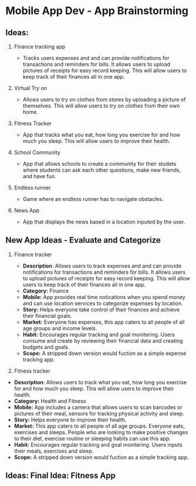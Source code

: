 Mobile App Dev - App Brainstorming
==

## Ideas:

1. Finance tracking app 
    - Tracks users expenses and and can provide notifications for transactions and reminders for bills. It allows users to upload pictures of receipts for easy record keeping. This will allow users to keep track of their finances all in one app. 

2. Virtual Try on 
    - Allows users to try on clothes from stores by uploading a picture of themselves. This will allow users to try on clothes from their own home. 

3. Fitness Tracker
    - App that tracks what you eat, how long you exercise for and how much you sleep. This will allow users to improve their health.

4.  School Community
    - App that allows schools to create a community for their studets where students can ask each other questions, make new friends, and have fun. 

5. Endless runner 
    - Game where an endless runner has to navigate obstacles.
 
6. News App
    - App that displays the news based in a location inputed by the user. 

## New App Ideas - Evaluate and Categorize

1. Finance tracker
   - **Description**: Allows users to track expenses and and can provide notifications for transactions and reminders for bills. It allows users to upload pictures of receipts for easy record keeping. This will allow users to keep track of their finances all in one app. 
   - **Category:** Finance
   - **Mobile:** App provides real time notications when you spend money and can use location services to categorize expenses by location. 
   - **Story:** Helps everyone take control of their finances and achieve their financial goals. 
   - **Market:** Everyone has expenses, this app caters to all people of all age groups and income levels.
   - **Habit:** Encourages regular tracking and goal monitering. Users consume and create by reviewing their financial data and creating budgets and goals. 
   - **Scope:** A stripped down version would fuction as  a simple expense tracking app. 


2. Fitness tracker
  - **Description**: Allows users to track what you eat, how long you exercise for and how much you sleep. This will allow users to improve their health.
   - **Category:** Health and Fitness
   - **Mobile:** App includes a camera that allows users to scan barcodes or pictures of their meal, sensors for tracking physical activity and sleep. 
   - **Story:** Helps everyone to improve their health. 
   - **Market:** This app caters to all people of all age groups. Everyone eats, exercises and sleeps. People who are looking to make positive changes to their diet, exercise routine or sleeping habits can use this app.
   - **Habit:** Encourages regular tracking and goal monitering. Users inputs their meals, exercises and sleep. 
   - **Scope:** A stripped down version would fuction as  a simple tracking app. 

## Ideas: Final Idea: Fitness App
